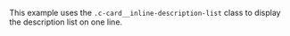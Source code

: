 This example uses the `.c-card__inline-description-list` class to display the description list on one line.